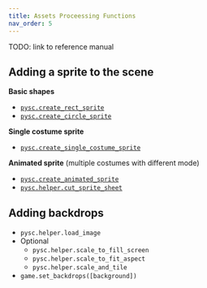 ```yaml
---
title: Assets Proceessing Functions
nav_order: 5
---
```

TODO: link to reference manual 

## Adding a sprite to the scene 
**Basic shapes**
- [`pysc.create_rect_sprite`](../pdoc/pyscratch/sprite.html#create_rect_sprite)
- [`pysc.create_circle_sprite`](../pdoc/pyscratch/sprite.html#create_circle_sprite)

**Single costume sprite** 
- [`pysc.create_single_costume_sprite`](../pdoc/pyscratch/sprite.html#create_single_costume_sprite)

**Animated sprite** (multiple costumes with different mode)
- [`pysc.create_animated_sprite`](../pdoc/pyscratch/sprite.html#create_animated_sprite)
- [`pysc.helper.cut_sprite_sheet`](../pdoc/pyscratch/helper.html#cut_sprite_sheet)



## Adding backdrops
- `pysc.helper.load_image`
- Optional
	- `pysc.helper.scale_to_fill_screen`
	- `pysc.helper.scale_to_fit_aspect`
	- `pysc.helper.scale_and_tile`
- `game.set_backdrops([background])`




